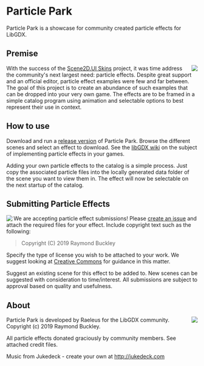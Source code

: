 # Particle Park

Particle Park is a showcase for community created particle effects for LibGDX.

## Premise

<img align="right" src="docs/images/fireworks-preview.gif"> With the success of the [Scene2D.UI Skins](https://ray3k.wordpress.com/artwork/) project, it was time address the community's next largest need: particle effects. Despite great support and an official editor, particle effect examples were few and far between. The goal of this project is to create an abundance of such examples that can be dropped into your very own game. The effects are to be framed in a simple catalog program using animation and selectable options to best represent their use in context.

## How to use

Download and run a [release version](https://github.com/raeleus/Particle-Park/releases) of Particle Park. Browse the different scenes and select an effect to download. See the [libGDX wiki](https://libgdx.com/wiki/graphics/2d/2d-particleeffects) on the subject of implementing particle effects in your games.

Adding your own particle effects to the catalog is a simple process. Just copy the associated particle files into the locally generated data folder of the scene you want to view them in. The effect will now be selectable on the next startup of the catalog.

## Submitting Particle Effects

<img align="left" src="docs/images/cloud-preview.png"> We are accepting particle effect submissions! Please [create an issue](https://github.com/raeleus/Particle-Park/issues) and attach the required files for your effect. Include copyright text such as the following:

> Copyright (C) 2019 Raymond Buckley

Specify the type of license you wish to be attached to your work. We suggest looking at [Creative Commons](https://creativecommons.org/) for guidance in this matter.

Suggest an existing scene for this effect to be added to. New scenes can be suggested with consideration to time/interest. All submissions are subject to approval based on quality and usefulness.

## About

<img align="right" src="docs/images/rocket-preview.png"> Particle Park is developed by Raeleus for the LibGDX community.
Copyright (c) 2019 Raymond Buckley.

All particle effects donated graciously by community members.
See attached credit files.

Music from Jukedeck - create your own at http://jukedeck.com
